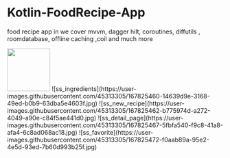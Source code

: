 # Kotlin-FoodRecipe-App
food recipe app in we cover mvvm, dagger hilt, coroutines, diffutils , roomdatabase, offline caching ,coil and much more



<img src="https://user-images.githubusercontent.com/45313305/167825448-8aedf9a0-17c1-409f-9795-15af44c89637.jpg" width="100" height="100">
![ss_ingredients](https://user-images.githubusercontent.com/45313305/167825460-14639d9e-3168-49ed-b0b9-63dba5e4603f.jpg)
![ss_new_recipe](https://user-images.githubusercontent.com/45313305/167825462-b775974d-a272-4049-a90e-c84f5ae441d0.jpg)
![ss_detail_page](https://user-images.githubusercontent.com/45313305/167825467-5fbfa540-f9c8-41a8-afa4-6c8ad068ac18.jpg)
![ss_favorite](https://user-images.githubusercontent.com/45313305/167825472-f0aab89a-95e2-4e5d-93ed-7b60d993b25f.jpg)
